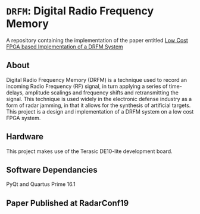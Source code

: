 # `DRFM`: Digital Radio Frequency Memory
A repository containing the implementation of the paper entitled [Low Cost FPGA based Implementation of a DRFM System](https://ieeexplore.ieee.org/abstract/document/8835754) 

## About
Digital Radio Frequency Memory (DRFM) is a technique used to record an incoming Radio Frequency (RF) signal, in turn applying a series of time-delays, amplitude scalings and frequency shifts and retransmitting the signal. This technique is used widely in the electronic defense industry as a form of radar jamming, in that it allows for the synthesis of artificial targets. This project is a  design and implementation of a DRFM system on a low cost FPGA system.

## Hardware
This project makes use of the Terasic DE10-lite development board.

## Software Dependancies 
PyQt and Quartus Prime 16.1

## Paper Published at RadarConf19

